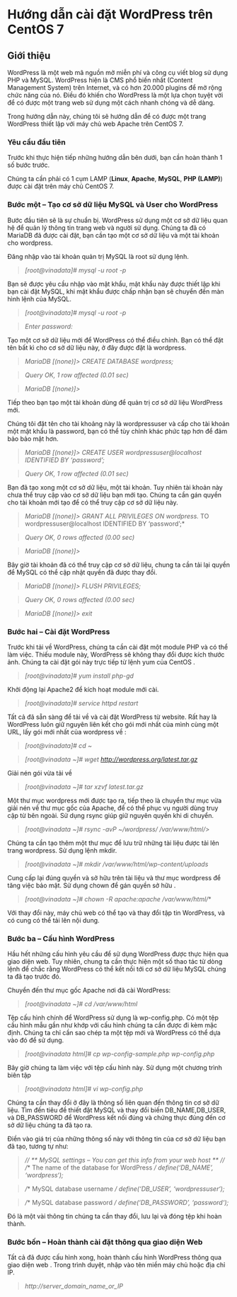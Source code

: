 # Hướng dẫn cài đặt WordPress trên CentOS 7

## Giới thiệu

WordPress là một web mã nguồn mở miễn phí và công cụ viết blog sử dụng PHP và MySQL. WordPress hiện là CMS phổ biến nhất (Content Management System) trên Internet, và có hơn 20.000 plugins để mở rộng chức năng của nó. Điều đó khiến cho WordPress là một lựa chọn tuyệt vời để có được một trang web sử dụng một cách nhanh chóng và dễ dàng.

Trong hướng dẫn này, chúng tôi sẽ hướng dẫn để có được một trang WordPress thiết lập với máy chủ web Apache trên CentOS 7.

### Yêu cầu đầu tiên
Trước khi thực hiện tiếp những hướng dẫn bên dưới, bạn cần hoàn thành 1 số bước trước.

Chúng ta cần phải có 1 cụm LAMP (**Linux**, **Apache**, **MySQL**, **PHP (LAMP)**) được cài đặt trên máy chủ CentOS 7.

### Bước một – Tạo cơ sở dữ liệu MySQL và User cho WordPress
Bước đầu tiên sẽ là sự chuẩn bị. WordPress sử dụng một cơ sở dữ liệu quan hệ để quản lý thông tin trang web và người sử dụng. Chúng ta đã có MariaDB đã được cài đặt, bạn cần tạo một cơ sở dữ liệu và một tài khoản cho wordpress.

Đăng nhập vào tài khoản quản trị MySQL là root sử dụng lệnh.

>*[root@vinadata]# mysql -u root -p*

Bạn sẽ được yêu cầu nhập vào mật khẩu, mật khẩu này được thiết lập khi bạn cài đặt MySQL, khi mật khẩu được chấp nhận bạn sẽ chuyển đến màn hình lệnh của MySQL.

>*[root@vinadata]# mysql -u root -p*

>*Enter password:*

Tạo một cơ sở dữ liệu mới để WordPress có thể điều chỉnh. Bạn có thể đặt tên bất kì cho cơ sở dữ liệu này, ở đây được đặt là wordpress.

>*MariaDB [(none)]> CREATE DATABASE wordpress;*

>*Query OK, 1 row affected (0.01 sec)*

>*MariaDB [(none)]>*

Tiếp theo bạn tạo một tài khoản dùng để quản trị cơ sở dữ liệu WordPress mới.

Chúng tôi đặt tên cho tài khoảng này là wordpressuser và cấp cho tài khoản một mật khẩu là password, bạn có thể tùy chỉnh khác phức tạp hơn để đảm bảo bảo mật hơn.

>*MariaDB [(none)]> CREATE USER wordpressuser@localhost IDENTIFIED BY ‘password’;*

>*Query OK, 1 row affected (0.01 sec)*

Bạn đã tạo xong một cơ sở dữ liệu, một tài khoản. Tuy nhiên tài khoản này chưa thể truy cập vào cơ sở dữ liệu bạn mới tạo. Chúng ta cần gán quyền cho tài khoản mới tạo để có thể truy cập cơ sở dữ liệu này.

>*MariaDB [(none)]> GRANT ALL PRIVILEGES ON wordpress.* TO wordpressuser@localhost IDENTIFIED BY ‘password’;*

>*Query OK, 0 rows affected (0.00 sec)*

>*MariaDB [(none)]>*

Bây giờ tài khoản đã có thể truy cập cơ sở dữ liệu, chung ta cần tải lại quyền để MySQL có thể cập nhật quyền đã được thay đổi.

>*MariaDB [(none)]> FLUSH PRIVILEGES;*

>*Query OK, 0 rows affected (0.00 sec)*

>*MariaDB [(none)]> exit*

 

### Bước hai – Cài đặt WordPress
Trước khi tải về WordPress, chúng ta cần cài đặt một module PHP và có thể làm việc. Thiếu module này, WordPress sẽ không thay đổi được kích thước ảnh. Chúng ta cài đặt gói này trực tiếp từ lệnh yum của CentOS .

>*[root@vinadata]# yum install php-gd*

Khởi động lại Apache2 để kích hoạt module mới cài.

>*[root@vinadata]# service httpd restart*

Tất cả đã sẵn sàng để tải về và cài đặt WordPress từ website. Rất hay là WordPress luôn giữ nguyên liên kết cho gói mới nhất của mình cùng một URL, lấy gói mới nhất của wordpress về :

>*[root@vinadata]# cd ~*

>*[root@vinadata ~]# wget http://wordpress.org/latest.tar.gz*

Giải nén gói vừa tải về

>*[root@vinadata ~]# tar xzvf latest.tar.gz*

Một thư mục wordpress mới được tạo ra, tiếp theo là chuyển thư mục vừa giải nén về thư mục gốc của Apache, để có thể phục vụ người dùng truy cập từ bên ngoài. Sử dụng rsync giúp giữ nguyên quyền khi di chuyển.

>*[root@vinadata ~]# rsync -avP ~/wordpress/ /var/www/html/>*

Chúng ta cần tạo thêm một thư mục để lưu trữ những tài liệu được tải lên trang wordpress. Sử dụng lệnh mkdir.

>*[root@vinadata ~]# mkdir /var/www/html/wp-content/uploads*

Cung cấp lại đúng quyền và sở hữu trên tài liệu và thư mục wordpress để tăng việc bảo mật. Sử dụng chown để gán quyền sở hữu .

>*[root@vinadata ~]# chown -R apache:apache /var/www/html/**

Với thay đổi này, máy chủ web có thể tạo và thay đổi tập tin WordPress, và có cung có thể tải lên nội dung.

### Bước ba – Cấu hình WordPress
Hầu hết những cấu hình yêu cầu để sử dụng WordPress được thực hiện qua giao diện web. Tuy nhiên, chung ta cần thực hiện một số thao tác từ dòng lệnh để chắc rằng WordPress có thể kết nối tới cơ sở dữ liệu MySQL chúng ta đã tạo trước đó.

Chuyển đến thư mục gốc Apache nơi đã cài WordPress:

>*[root@vinadata ~]# cd /var/www/html*

Tệp cấu hình chính để WordPress sử dụng là wp-config.php. Có một tệp cấu hình mẫu gần như khớp với cấu hình chúng ta cần được đi kèm mặc định. Chúng ta chỉ cần sao chép ta một tệp mới và WordPress có thể dựa vào đó để sử dụng.

>*[root@vinadata html]# cp wp-config-sample.php wp-config.php*

Bây giờ chúng ta làm việc với tệp cấu hình này. Sử dụng một chương trình biên tập

>*[root@vinadata html]# vi wp-config.php*

Chúng ta cần thay đổi ở đây là thông số liên quan đến thông tin cơ sở dữ liệu. Tìm đến tiêu đề thiết đặt MySQL và thay đổi biến DB_NAME,DB_USER, và DB_PASSWORD để WordPress kết nối đúng và chứng thực đúng đến cơ sở dữ liệu chúng ta đã tạo ra.

Điền vào giá trị của những thông số này với thông tin của cơ sở dữ liệu bạn đã tạo, tương tự như:

>*// ** MySQL settings – You can get this info from your web host ** //*
>*/** The name of the database for WordPress */*
>*define(‘DB_NAME’, ‘wordpress‘);*

>*/** MySQL database username */*
>*define(‘DB_USER’, ‘wordpressuser‘);*

>*/** MySQL database password */*
>*define(‘DB_PASSWORD’, ‘password‘);*

Đó là một vài thông tin chúng ta cần thay đổi, lưu lại và đóng tệp khi hoàn thành.

### Bước bốn – Hoàn thành cài đặt thông qua giao diện Web
Tất cả đã được cấu hình xong, hoàn thành cấu hình WordPress thông qua giao diện web . Trong trình duyệt, nhập vào tên miền máy chủ hoặc địa chỉ IP.

>*http://server_domain_name_or_IP*



